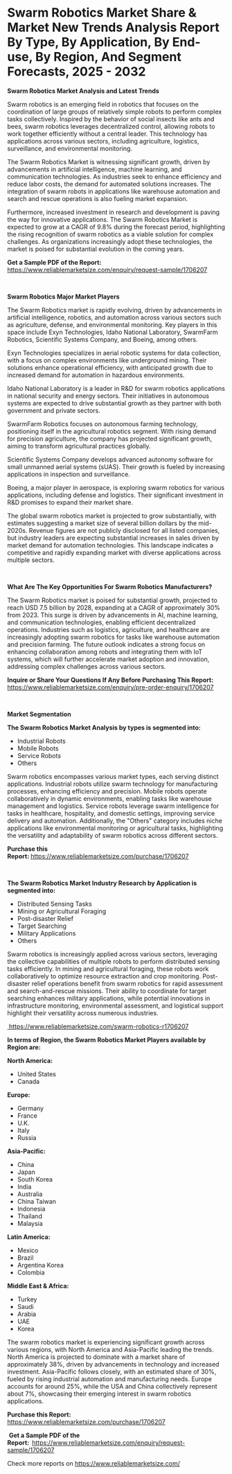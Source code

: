 <p><h1>Swarm Robotics Market Share & Market New Trends Analysis Report By Type, By Application, By End-use, By Region, And Segment Forecasts, 2025 - 2032</h1></p><p><strong>Swarm Robotics Market Analysis and Latest Trends</strong></p>
<p><p>Swarm robotics is an emerging field in robotics that focuses on the coordination of large groups of relatively simple robots to perform complex tasks collectively. Inspired by the behavior of social insects like ants and bees, swarm robotics leverages decentralized control, allowing robots to work together efficiently without a central leader. This technology has applications across various sectors, including agriculture, logistics, surveillance, and environmental monitoring.</p><p>The Swarm Robotics Market is witnessing significant growth, driven by advancements in artificial intelligence, machine learning, and communication technologies. As industries seek to enhance efficiency and reduce labor costs, the demand for automated solutions increases. The integration of swarm robots in applications like warehouse automation and search and rescue operations is also fueling market expansion.</p><p>Furthermore, increased investment in research and development is paving the way for innovative applications. The Swarm Robotics Market is expected to grow at a CAGR of 9.8% during the forecast period, highlighting the rising recognition of swarm robotics as a viable solution for complex challenges. As organizations increasingly adopt these technologies, the market is poised for substantial evolution in the coming years.</p></p>
<p><strong>Get a Sample PDF of the Report:&nbsp;</strong> <a href="https://www.reliablemarketsize.com/enquiry/request-sample/1706207?utm_campaign=3198&utm_medium=2&utm_source=Github&utm_content=ia&utm_term=09042025&utm_id=swarm-robotics">https://www.reliablemarketsize.com/enquiry/request-sample/1706207</a></p>
<p>&nbsp;</p>
<p><strong>Swarm Robotics Major Market Players</strong></p>
<p><p>The Swarm Robotics market is rapidly evolving, driven by advancements in artificial intelligence, robotics, and automation across various sectors such as agriculture, defense, and environmental monitoring. Key players in this space include Exyn Technologies, Idaho National Laboratory, SwarmFarm Robotics, Scientific Systems Company, and Boeing, among others. </p><p>Exyn Technologies specializes in aerial robotic systems for data collection, with a focus on complex environments like underground mining. Their solutions enhance operational efficiency, with anticipated growth due to increased demand for automation in hazardous environments.</p><p>Idaho National Laboratory is a leader in R&D for swarm robotics applications in national security and energy sectors. Their initiatives in autonomous systems are expected to drive substantial growth as they partner with both government and private sectors.</p><p>SwarmFarm Robotics focuses on autonomous farming technology, positioning itself in the agricultural robotics segment. With rising demand for precision agriculture, the company has projected significant growth, aiming to transform agricultural practices globally.</p><p>Scientific Systems Company develops advanced autonomy software for small unmanned aerial systems (sUAS). Their growth is fueled by increasing applications in inspection and surveillance.</p><p>Boeing, a major player in aerospace, is exploring swarm robotics for various applications, including defense and logistics. Their significant investment in R&D promises to expand their market share.</p><p>The global swarm robotics market is projected to grow substantially, with estimates suggesting a market size of several billion dollars by the mid-2020s. Revenue figures are not publicly disclosed for all listed companies, but industry leaders are expecting substantial increases in sales driven by market demand for automation technologies. This landscape indicates a competitive and rapidly expanding market with diverse applications across multiple sectors.</p></p>
<p>&nbsp;</p>
<p><strong>What Are The Key Opportunities For Swarm Robotics Manufacturers?</strong></p>
<p><p>The Swarm Robotics market is poised for substantial growth, projected to reach USD 7.5 billion by 2028, expanding at a CAGR of approximately 30% from 2023. This surge is driven by advancements in AI, machine learning, and communication technologies, enabling efficient decentralized operations. Industries such as logistics, agriculture, and healthcare are increasingly adopting swarm robotics for tasks like warehouse automation and precision farming. The future outlook indicates a strong focus on enhancing collaboration among robots and integrating them with IoT systems, which will further accelerate market adoption and innovation, addressing complex challenges across various sectors.</p></p>
<p><strong>Inquire or Share Your Questions If Any Before Purchasing This Report:</strong> <a href="https://www.reliablemarketsize.com/enquiry/pre-order-enquiry/1706207?utm_campaign=3198&utm_medium=2&utm_source=Github&utm_content=ia&utm_term=09042025&utm_id=swarm-robotics">https://www.reliablemarketsize.com/enquiry/pre-order-enquiry/1706207</a></p>
<p>&nbsp;</p>
<p><strong>Market Segmentation</strong></p>
<p><strong>The Swarm Robotics Market Analysis by types is segmented into:</strong></p>
<p><ul><li>Industrial Robots</li><li>Mobile Robots</li><li>Service Robots</li><li>Others</li></ul></p>
<p><p>Swarm robotics encompasses various market types, each serving distinct applications. Industrial robots utilize swarm technology for manufacturing processes, enhancing efficiency and precision. Mobile robots operate collaboratively in dynamic environments, enabling tasks like warehouse management and logistics. Service robots leverage swarm intelligence for tasks in healthcare, hospitality, and domestic settings, improving service delivery and automation. Additionally, the "Others" category includes niche applications like environmental monitoring or agricultural tasks, highlighting the versatility and adaptability of swarm robotics across different sectors.</p></p>
<p><strong>Purchase this Report:&nbsp;</strong><a href="https://www.reliablemarketsize.com/purchase/1706207?utm_campaign=3198&utm_medium=2&utm_source=Github&utm_content=ia&utm_term=09042025&utm_id=swarm-robotics">https://www.reliablemarketsize.com/purchase/1706207</a></p>
<p>&nbsp;</p>
<p><strong>The Swarm Robotics Market Industry Research by Application is segmented into:</strong></p>
<p><ul><li>Distributed Sensing Tasks</li><li>Mining or Agricultural Foraging</li><li>Post-disaster Relief</li><li>Target Searching</li><li>Military Applications</li><li>Others</li></ul></p>
<p><p>Swarm robotics is increasingly applied across various sectors, leveraging the collective capabilities of multiple robots to perform distributed sensing tasks efficiently. In mining and agricultural foraging, these robots work collaboratively to optimize resource extraction and crop monitoring. Post-disaster relief operations benefit from swarm robotics for rapid assessment and search-and-rescue missions. Their ability to coordinate for target searching enhances military applications, while potential innovations in infrastructure monitoring, environmental assessment, and logistical support highlight their versatility across numerous industries.</p></p>
<p><a href="https://www.reliablemarketsize.com/swarm-robotics-r1706207?utm_campaign=3198&utm_medium=2&utm_source=Github&utm_content=ia&utm_term=09042025&utm_id=swarm-robotics">&nbsp;https://www.reliablemarketsize.com/swarm-robotics-r1706207</a></p>
<p><strong>In terms of Region, the Swarm Robotics Market Players available by Region are:</strong></p>
<p>
    <p> <strong> North America: </strong>
        <ul>
            <li>United States</li>
            <li>Canada</li>
        </ul>
        </p> 
    <p> <strong> Europe: </strong>
        <ul>
            <li>Germany</li>
            <li>France</li>
            <li>U.K.</li>
            <li>Italy</li>
            <li>Russia</li>
        </ul>
        </p> 
    <p> <strong> Asia-Pacific: </strong>
        <ul>
            <li>China</li>
            <li>Japan</li>
            <li>South Korea</li>
            <li>India</li>
            <li>Australia</li>
            <li>China Taiwan</li>
            <li>Indonesia</li>
            <li>Thailand</li>
            <li>Malaysia</li>
        </ul>
        </p> 
    <p> <strong> Latin America: </strong>
        <ul>
            <li>Mexico</li>
            <li>Brazil</li>
            <li>Argentina Korea</li>
            <li>Colombia</li>
        </ul>
        </p> 
    <p> <strong> Middle East & Africa: </strong>
        <ul>
            <li>Turkey</li>
            <li>Saudi</li>
            <li>Arabia</li>
            <li>UAE</li>
            <li>Korea</li>
        </ul>
    </p>
    </p>
<p><p>The swarm robotics market is experiencing significant growth across various regions, with North America and Asia-Pacific leading the trends. North America is projected to dominate with a market share of approximately 38%, driven by advancements in technology and increased investment. Asia-Pacific follows closely, with an estimated share of 30%, fueled by rising industrial automation and manufacturing needs. Europe accounts for around 25%, while the USA and China collectively represent about 7%, showcasing their emerging interest in swarm robotics applications.</p></p>
<p><strong>Purchase this Report: </strong><a href="https://www.reliablemarketsize.com/purchase/1706207?utm_campaign=3198&utm_medium=2&utm_source=Github&utm_content=ia&utm_term=09042025&utm_id=swarm-robotics">https://www.reliablemarketsize.com/purchase/1706207</a></p>
<p>&nbsp;<strong>Get a Sample PDF of the Report:&nbsp;&nbsp;</strong><a href="https://www.reliablemarketsize.com/enquiry/request-sample/1706207?utm_campaign=3198&utm_medium=2&utm_source=Github&utm_content=ia&utm_term=09042025&utm_id=swarm-robotics">https://www.reliablemarketsize.com/enquiry/request-sample/1706207</a></p>
<p><strong></strong></p>
<p>Check more reports on <a href="https://www.reliablemarketsize.com/?utm_campaign=3198&utm_medium=2&utm_source=Github&utm_content=ia&utm_term=09042025&utm_id=swarm-robotics">https://www.reliablemarketsize.com/</a></p>